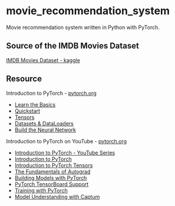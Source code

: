 # movie_recommendation_system
Movie recommendation system written in Python with PyTorch.

## Source of the IMDB Movies Dataset
[IMDB Movies Dataset - kaggle](https://www.kaggle.com/datasets/harshitshankhdhar/imdb-dataset-of-top-1000-movies-and-tv-shows)

## Resource
Introduction to PyTorch - [pytorch.org](https://pytorch.org)
- [Learn the Basics](https://pytorch.org/tutorials/beginner/basics/intro.html)
- [Quickstart](https://pytorch.org/tutorials/beginner/basics/quickstart_tutorial.html)
- [Tensors](https://pytorch.org/tutorials/beginner/basics/tensorqs_tutorial.html)
- [Datasets & DataLoaders](https://pytorch.org/tutorials/beginner/basics/data_tutorial.html)
- [Build the Neural Network](https://pytorch.org/tutorials/beginner/basics/buildmodel_tutorial.html)

Introduction to PyTorch on YouTube - [pytorch.org](https://pytorch.org)
- [Introduction to PyTorch - YouTube Series](https://pytorch.org/tutorials/beginner/introyt.html)
- [Introduction to PyTorch](https://pytorch.org/tutorials/beginner/introyt/introyt1_tutorial.html)
- [Introduction to PyTorch Tensors](https://pytorch.org/tutorials/beginner/introyt/tensors_deeper_tutorial.html)
- [The Fundamentals of Autograd](https://pytorch.org/tutorials/beginner/introyt/autogradyt_tutorial.html)
- [Building Models with PyTorch](https://pytorch.org/tutorials/beginner/introyt/modelsyt_tutorial.html)
- [PyTorch TensorBoard Support](https://pytorch.org/tutorials/beginner/introyt/tensorboardyt_tutorial.html)
- [Training with PyTorch](https://pytorch.org/tutorials/beginner/introyt/trainingyt.html)
- [Model Understanding with Captum](https://pytorch.org/tutorials/beginner/introyt/captumyt.html)
